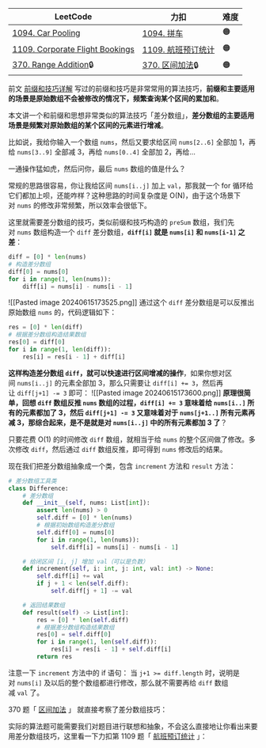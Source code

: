 | LeetCode                                                                                                      | 力扣                                                                                        | 难度  |
| ------------------------------------------------------------------------------------------------------------- | ----------------------------------------------------------------------------------------- | --- |
| [1094. Car Pooling](https://leetcode.com/problems/car-pooling/)                             | [1094. 拼车](https://leetcode.cn/problems/car-pooling/)                   | 🟠  |
| [1109. Corporate Flight Bookings](https://leetcode.com/problems/corporate-flight-bookings/) | [1109. 航班预订统计](https://leetcode.cn/problems/corporate-flight-bookings/) | 🟠  |
| [370. Range Addition](https://leetcode.com/problems/range-addition/)🔒                      | [370. 区间加法](https://leetcode.cn/problems/range-addition/)🔒             | 🟠  |

前文 [前缀和技巧详解](https://labuladong.online/algo/data-structure/prefix-sum/) 写过的前缀和技巧是非常常用的算法技巧，**前缀和主要适用的场景是原始数组不会被修改的情况下，频繁查询某个区间的累加和**。

本文讲一个和前缀和思想非常类似的算法技巧「差分数组」，**差分数组的主要适用场景是频繁对原始数组的某个区间的元素进行增减**。

比如说，我给你输入一个数组 `nums`，然后又要求给区间 `nums[2..6]` 全部加 1，再给 `nums[3..9]` 全部减 3，再给 `nums[0..4]` 全部加 2，再给...

一通操作猛如虎，然后问你，最后 `nums` 数组的值是什么？

常规的思路很容易，你让我给区间 `nums[i..j]` 加上 `val`，那我就一个 for 循环给它们都加上呗，还能咋样？这种思路的时间复杂度是 O(N)，由于这个场景下对 `nums` 的修改非常频繁，所以效率会很低下。

这里就需要差分数组的技巧，类似前缀和技巧构造的 `preSum` 数组，我们先对 `nums` 数组构造一个 `diff` 差分数组，**`diff[i]` 就是 `nums[i]` 和 `nums[i-1]` 之差**：
```python
diff = [0] * len(nums)
# 构造差分数组
diff[0] = nums[0]
for i in range(1, len(nums)):
    diff[i] = nums[i] - nums[i - 1]
```
![[Pasted image 20240615173525.png]]
通过这个 `diff` 差分数组是可以反推出原始数组 `nums` 的，代码逻辑如下：
```python
res = [0] * len(diff)
# 根据差分数组构造结果数组
res[0] = diff[0]
for i in range(1, len(diff)):
    res[i] = res[i - 1] + diff[i]
```
**这样构造差分数组 `diff`，就可以快速进行区间增减的操作**，如果你想对区间 `nums[i..j]` 的元素全部加 3，那么只需要让 `diff[i] += 3`，然后再让 `diff[j+1] -= 3` 即可：
![[Pasted image 20240615173600.png]]
**原理很简单，回想 `diff` 数组反推 `nums` 数组的过程，`diff[i] += 3` 意味着给 `nums[i..]` 所有的元素都加了 3，然后 `diff[j+1] -= 3` 又意味着对于 `nums[j+1..]` 所有元素再减 3，那综合起来，是不是就是对 `nums[i..j]` 中的所有元素都加 3 了**？

只要花费 O(1) 的时间修改 `diff` 数组，就相当于给 `nums` 的整个区间做了修改。多次修改 `diff`，然后通过 `diff` 数组反推，即可得到 `nums` 修改后的结果。

现在我们把差分数组抽象成一个类，包含 `increment` 方法和 `result` 方法：
```python
# 差分数组工具类
class Difference:
    # 差分数组
    def __init__(self, nums: List[int]):
        assert len(nums) > 0
        self.diff = [0] * len(nums)
        # 根据初始数组构造差分数组
        self.diff[0] = nums[0]
        for i in range(1, len(nums)):
            self.diff[i] = nums[i] - nums[i - 1]

    # 给闭区间 [i, j] 增加 val（可以是负数）
    def increment(self, i: int, j: int, val: int) -> None:
        self.diff[i] += val
        if j + 1 < len(self.diff):
            self.diff[j + 1] -= val

    # 返回结果数组
    def result(self) -> List[int]:
        res = [0] * len(self.diff)
        # 根据差分数组构造结果数组
        res[0] = self.diff[0]
        for i in range(1, len(self.diff)):
            res[i] = res[i - 1] + self.diff[i]
        return res
```
注意一下 `increment` 方法中的 if 语句：
当 `j+1 >= diff.length` 时，说明是对 `nums[i]` 及以后的整个数组都进行修改，那么就不需要再给 `diff` 数组减 `val` 了。

370 题「 [区间加法](https://leetcode.cn/problems/range-addition/) 」 就直接考察了差分数组技巧：


实际的算法题可能需要我们对题目进行联想和抽象，不会这么直接地让你看出来要用差分数组技巧，这里看一下力扣第 1109 题「 [航班预订统计](https://leetcode.cn/problems/corporate-flight-bookings/) 」：
